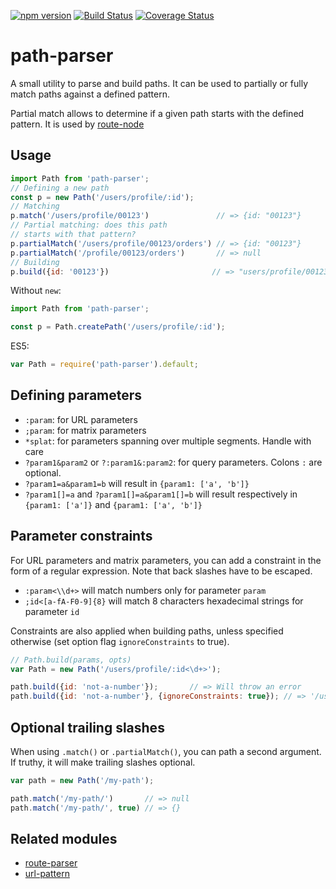 [![npm version](https://badge.fury.io/js/path-parser.svg)](http://badge.fury.io/js/path-parser)
[![Build Status](https://travis-ci.org/troch/path-parser.svg)](https://travis-ci.org/troch/path-parser)
[![Coverage Status](https://coveralls.io/repos/troch/path-parser/badge.svg?branch=master)](https://coveralls.io/r/troch/path-parser?branch=master)

# path-parser

A small utility to parse and build paths. It can be used to partially or fully
match paths against a defined pattern.

Partial match allows to determine if a given path starts with the defined pattern.
It is used by [route-node](https://github.com/troch/route-node)

## Usage

```javascript
import Path from 'path-parser';
// Defining a new path
const p = new Path('/users/profile/:id');
// Matching
p.match('/users/profile/00123')               // => {id: "00123"}
// Partial matching: does this path
// starts with that pattern?
p.partialMatch('/users/profile/00123/orders') // => {id: "00123"}
p.partialMatch('/profile/00123/orders')       // => null
// Building
p.build({id: '00123'})                       // => "users/profile/00123"
```

Without `new`:

```javascript
import Path from 'path-parser';

const p = Path.createPath('/users/profile/:id');
```

ES5:

```javascript
var Path = require('path-parser').default;
```

## Defining parameters

- `:param`: for URL parameters
- `;param`: for matrix parameters
- `*splat`: for parameters spanning over multiple segments. Handle with care
- `?param1&param2` or `?:param1&:param2`: for query parameters. Colons `:` are optional.
- `?param1=a&param1=b` will result in `{param1: ['a', 'b']}`
- `?param1[]=a` and `?param1[]=a&param1[]=b` will result respectively in `{param1: ['a']}` and `{param1: ['a', 'b']}`

## Parameter constraints

For URL parameters and matrix parameters, you can add a constraint in the form of a regular expression.
Note that back slashes have to be escaped.

- `:param<\\d+>` will match numbers only for parameter `param`
- `;id<[a-fA-F0-9]{8}` will match 8 characters hexadecimal strings for parameter `id`

Constraints are also applied when building paths, unless specified otherwise (set option flag `ignoreConstraints` to true).

```javascript
// Path.build(params, opts)
var Path = new Path('/users/profile/:id<\d+>');

path.build({id: 'not-a-number'});       // => Will throw an error
path.build({id: 'not-a-number'}, {ignoreConstraints: true}); // => '/users/profile/not-a-number'
```

## Optional trailing slashes

When using `.match()` or `.partialMatch()`, you can path a second argument. If truthy, it will make trailing slashes optional.

```javascript
var path = new Path('/my-path');

path.match('/my-path/')       // => null
path.match('/my-path/', true) // => {}
```

## Related modules

- [route-parser](https://github.com/rcs/route-parser)
- [url-pattern](https://github.com/snd/url-pattern)
